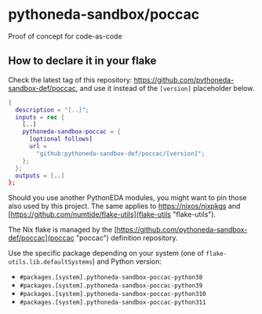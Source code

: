 # pythoneda-sandbox/poccac

Proof of concept for code-as-code

## How to declare it in your flake

Check the latest tag of this repository: https://github.com/pythoneda-sandbox-def/poccac, and use it instead of the `[version]` placeholder below.

```nix
{
  description = "[..]";
  inputs = rec {
    [..]
    pythoneda-sandbox-poccac = {
      [optional follows]
      url =
        "github:pythoneda-sandbox-def/poccac/[version]";
    };
  };
  outputs = [..]
};
```

Should you use another PythonEDA modules, you might want to pin those also used by this project. The same applies to [https://nixos/nixpkgs](nixpkgs "nixpkgs") and [https://github.com/numtide/flake-utils](flake-utils "flake-utils").

The Nix flake is managed by the [https://github.com/pythoneda-sandbox-def/poccac](poccac "poccac") definition repository.

Use the specific package depending on your system (one of `flake-utils.lib.defaultSystems`) and Python version:

- `#packages.[system].pythoneda-sandbox-poccac-python38`
- `#packages.[system].pythoneda-sandbox-poccac-python39`
- `#packages.[system].pythoneda-sandbox-poccac-python310`
- `#packages.[system].pythoneda-sandbox-poccac-python311`
